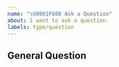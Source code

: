 ```yaml
---
name: "\U0001F600 Ask a Question"
about: I want to ask a question.
labels: type/question
---
```


## General Question

<!--

Before asking a question, make sure you have:

- Searched existing Stack Overflow questions.
- Googled your question.
- Searched open and closed [GitHub issues](https://github.com/antlabs/strsim/issues)
- Read the documentation:
  - [strsim Readme](https://github.com/antlabs/strsim/blob/master/README.md)

-->
